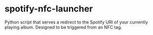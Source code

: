 spotify-nfc-launcher
====================

Python script that serves a redirect to the Spotify URI of your currently playing album. Designed to be triggered from an NFC tag.
